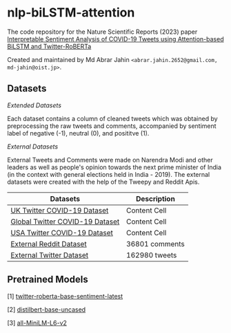 # nlp-biLSTM-attention

The code repository for the Nature Scientific Reports (2023) paper 
[Interpretable Sentiment Analysis of COVID-19 Tweets using Attention-based BiLSTM and Twitter-RoBERTa](https://arxiv.org/abs/2210.07182)



<!---
![Visualizations of some COVID-19 tweets](https://github.com/pdebench/PDEBench/blob/main/pdebench_examples.PNG)
--->


Created and maintained by Md Abrar Jahin `<abrar.jahin.2652@gmail.com, md-jahin@oist.jp>`.

## Datasets

*Extended Datasets*

Each dataset contains a column of cleaned tweets which was obtained by preprocessing the raw tweets and comments, accompanied by sentiment label of negative (-1), neutral (0), and posititve (1). 

*External Datasets*

External Tweets and Comments were made on Narendra Modi and other leaders as well as people's opinion towards the next prime minister of India (in the context with general elections held in India - 2019). The external datasets were created with the help of the Tweepy and Reddit Apis. 

| Datasets  | Description |
| ------------- | ------------- |
| [UK Twitter COVID-19 Dataset]() | Content Cell  |
| [Global Twitter COVID-19 Dataset]() | Content Cell  |
| [USA Twitter COVID-19 Dataset]() | Content Cell  |
| [External Reddit Dataset]() | 36801 comments |
| [External Twitter Dataset]() | 162980 tweets |


## Pretrained Models

[1] [twitter-roberta-base-sentiment-latest](https://huggingface.co/cardiffnlp/twitter-roberta-base-sentiment-latest)

[2] [distilbert-base-uncased](https://huggingface.co/distilbert-base-uncased)

[3] [all-MiniLM-L6-v2](https://huggingface.co/sentence-transformers/all-MiniLM-L6-v2)








